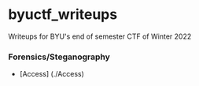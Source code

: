 # byuctf_writeups

Writeups for BYU's end of semester CTF of Winter 2022

### Forensics/Steganography

+ [Access] (./Access)
